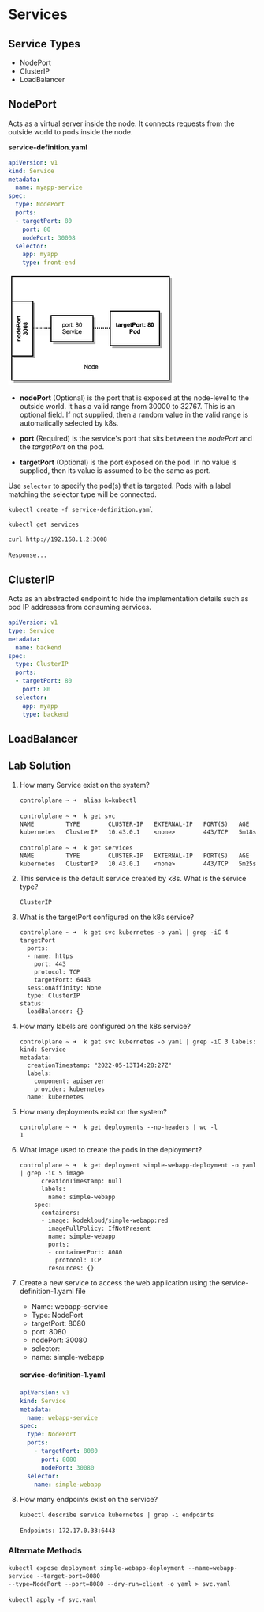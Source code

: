 # Services

## Service Types

- NodePort
- ClusterIP
- LoadBalancer

## NodePort
Acts as a virtual server inside the node. It connects requests from the outside world to
pods inside the node.

**service-definition.yaml**

~~~yaml
apiVersion: v1
kind: Service
metadata: 
  name: myapp-service
spec:
  type: NodePort
  ports:
  - targetPort: 80
    port: 80
    nodePort: 30008
  selector:
    app: myapp
    type: front-end
~~~

![Service Ports](../images/service_ports.png "NodePort Service")

- **nodePort** (Optional) is the port that is exposed at the node-level to the outside world. It has
a valid range from 30000 to 32767. This is an optional field. If not supplied, then a random
value in the valid range is automatically selected by k8s.

- **port** (Required) is the service's port that sits between the *nodePort* and the *targetPort* 
on the pod.

- **targetPort** (Optional) is the port exposed on the pod. In no value is supplied, then its
value is assumed to be the same as port.

Use `selector` to specify the pod(s) that is targeted. Pods with a label matching the selector
type will be connected.

``` 
kubectl create -f service-definition.yaml
```

``` 
kubectl get services
```

``` 
curl http://192.168.1.2:3008

Response...
```

## ClusterIP

Acts as an abstracted endpoint to hide the implementation details such as pod IP addresses 
from consuming services.

~~~yaml
apiVersion: v1
type: Service
metadata: 
  name: backend
spec:
  type: ClusterIP
  ports: 
  - targetPort: 80
    port: 80
  selector:
    app: myapp
    type: backend
~~~

## LoadBalancer

## Lab Solution

1. How many Service exist on the system?

    ``` 
    controlplane ~ ➜  alias k=kubectl
    
    controlplane ~ ➜  k get svc
    NAME         TYPE        CLUSTER-IP   EXTERNAL-IP   PORT(S)   AGE
    kubernetes   ClusterIP   10.43.0.1    <none>        443/TCP   5m18s
    
    controlplane ~ ➜  k get services
    NAME         TYPE        CLUSTER-IP   EXTERNAL-IP   PORT(S)   AGE
    kubernetes   ClusterIP   10.43.0.1    <none>        443/TCP   5m25s
    ```

2. This service is the default service created by k8s. What is the service type?

    ```
    ClusterIP
   ```

3. What is the targetPort configured on the k8s service?

    ``` 
    controlplane ~ ➜  k get svc kubernetes -o yaml | grep -iC 4 targetPort
      ports:
      - name: https
        port: 443
        protocol: TCP
        targetPort: 6443
      sessionAffinity: None
      type: ClusterIP
    status:
      loadBalancer: {}
    ```

4. How many labels are configured on the k8s service?

    ``` 
    controlplane ~ ➜  k get svc kubernetes -o yaml | grep -iC 3 labels:
    kind: Service
    metadata:
      creationTimestamp: "2022-05-13T14:28:27Z"
      labels:
        component: apiserver
        provider: kubernetes
      name: kubernetes
    ```

5. How many deployments exist on the system?

    ``` 
    controlplane ~ ➜  k get deployments --no-headers | wc -l
    1
    ```

6. What image used to create the pods in the deployment?

    ``` 
    controlplane ~ ➜  k get deployment simple-webapp-deployment -o yaml | grep -iC 5 image
          creationTimestamp: null
          labels:
            name: simple-webapp
        spec:
          containers:
          - image: kodekloud/simple-webapp:red
            imagePullPolicy: IfNotPresent
            name: simple-webapp
            ports:
            - containerPort: 8080
              protocol: TCP
            resources: {}
    ```

7. Create a new service to access the web application using the service-definition-1.yaml file

    - Name: webapp-service
    - Type: NodePort
    - targetPort: 8080
    - port: 8080
    - nodePort: 30080
    - selector:
    - name: simple-webapp

    #### service-definition-1.yaml
    
    ~~~yaml
    apiVersion: v1
    kind: Service
    metadata:
      name: webapp-service
    spec:
      type: NodePort
      ports:
        - targetPort: 8080
          port: 8080
          nodePort: 30080
      selector:
        name: simple-webapp
    ~~~

8. How many endpoints exist on the service?

    ``` 
    kubectl describe service kubernetes | grep -i endpoints
    
    Endpoints: 172.17.0.33:6443
    ```

### Alternate Methods

``` 
kubectl expose deployment simple-webapp-deployment --name=webapp-service --target-port=8080
--type=NodePort --port=8080 --dry-run=client -o yaml > svc.yaml

kubectl apply -f svc.yaml
```